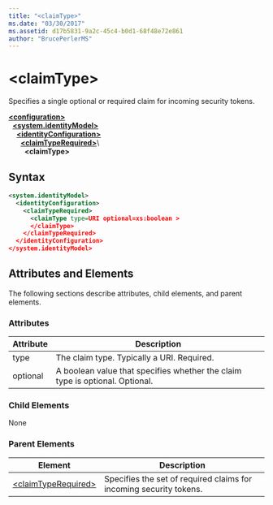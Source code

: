 ```yaml
---
title: "<claimType>"
ms.date: "03/30/2017"
ms.assetid: d17b5831-9a2c-45c4-b0d1-68f48e72e861
author: "BrucePerlerMS"
---
```

# \<claimType>
Specifies a single optional or required claim for incoming security tokens.  
  
[**\<configuration>**](../configuration-element.md)\
&nbsp;&nbsp;[**\<system.identityModel>**](system-identitymodel.md)\
&nbsp;&nbsp;&nbsp;&nbsp;[**\<identityConfiguration>**](identityconfiguration.md)\
&nbsp;&nbsp;&nbsp;&nbsp;&nbsp;&nbsp;[**\<claimTypeRequired>**](claimtyperequired.md)\  
&nbsp;&nbsp;&nbsp;&nbsp;&nbsp;&nbsp;&nbsp;&nbsp;**\<claimType>**  
  
## Syntax  
  
```xml  
<system.identityModel>  
  <identityConfiguration>  
    <claimTypeRequired>  
      <claimType type=URI optional=xs:boolean >  
      </claimType>  
    </claimTypeRequired>  
  </identityConfiguration>  
</system.identityModel>  
```  
  
## Attributes and Elements  
 The following sections describe attributes, child elements, and parent elements.  
  
### Attributes  
  
|Attribute|Description|  
|---------------|-----------------|  
|type|The claim type. Typically a URI. Required.|  
|optional|A boolean value that specifies whether the claim type is optional. Optional.|  
  
### Child Elements  
 None  
  
### Parent Elements  
  
|Element|Description|  
|-------------|-----------------|  
|[\<claimTypeRequired>](claimtyperequired.md)|Specifies the set of required claims for incoming security tokens.|
